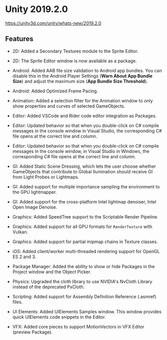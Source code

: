 # Unity 2019.2.0

https://unity3d.com/unity/whats-new/2019.2.0

## Features



*   2D: Added a Secondary Textures module to the Sprite Editor.
    
*   2D: The Sprite Editor window is now available as a package.
    
*   Android: Added AAB file size validation to Android app bundles. You can disable this in the Android Player Settings (**Warn About App Bundle Size**) and adjust the maximum size (**App Bundle Size Threshold**).
    
*   Android: Added Optimized Frame Pacing.
    
*   Animation: Added a selection filter for the Animation window to only show properties and curves of selected GameObjects.
    
*   Editor: Added VSCode and Rider code editor integration as Packages.
    
*   Editor: Updated behavior so that when you double-click on C# compile messages in the console window in Visual Studio, the corresponding C# file opens at the correct line and column.
    
*   Editor: Updated behavior so that when you double-click on C# compile messages in the console window, in Visual Studio in Windows, the corresponding C# file opens at the correct line and column.
    
*   GI: Added Static Scene Dressing, which lets the user choose whether GameObjects that contribute to Global Ilumination should receive GI from Light Probes or Lightmaps.
    
*   GI: Added support for multiple importance sampling the environment to the GPU lightmapper.
    
*   GI: Added support for the cross-platform Intel lightmap denoiser, Intel Open Image Denoise.
    
*   Graphics: Added SpeedTree support to the Scriptable Render Pipeline.
    
*   Graphics: Added support for all GPU formats for `RenderTexture` with Vulkan.
    
*   Graphics: Added support for partial mipmap chains in Texture classes.
    
*   iOS: Added client/worker multi-threaded rendering support for OpenGL ES 2 and 3.
    
*   Package Manager: Added the ability to show or hide Packages in the Project window and the Object Picker.
    
*   Physics: Upgraded the cloth library to use NVIDIA's NvCloth Library instead of the deprecated PxCloth.
    
*   Scripting: Added support for Assembly Definition Reference (.asmref) files.
    
*   UI Elements: Added UIElements Samples window. This window provides quick UIElements code snippets in the Editor.
    
*   VFX: Added core pieces to support MotionVectors in VFX Editor (preview Package).